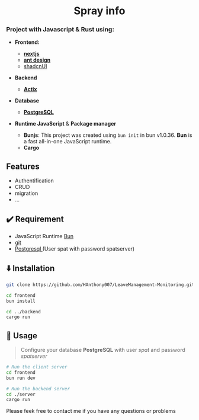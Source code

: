 <h1 align="center">Spray info</h1>

### Project with **Javascript** & **Rust** using:

* **Frontend:**

  * [**nextjs**](https://nextjs.org/)
  * [**ant design**](https://ant.design)
  * [ shadcnUI ](https://ui.shadcn.com/)
* **Backend**

  * [**Actix**](https://actix.rs/)
* **Database**

  * [ **PostgreSQL** ]("https://www.postgresql.org/")
* **Runtime JavaScript** & **Package manager**

  * **Bunjs**: This project was created using `bun init` in bun v1.0.36. **Bun** is a fast all-in-one JavaScript runtime.
  * **Cargo**

## Features

* Authentification
* CRUD
* migration
* ...

## ✔️ Requirement

* JavaScript Runtime [Bun](https://bun.sh)
* [ git ]("https://git-scm.com/")
* [ Postgresql ]("https://www.postgresql.org/") (User spat with password spatserver)

## ⬇️ Installation

```bash
git clone https://github.com/HAnthony007/LeaveManagement-Monitoring.git
```

```bash
cd frontend
bun install

cd ../backend
cargo run
```

## 🚀 Usage

> Configure your database **PostgreSQL** with user *spat* and password *spatserver*

```bash
# Run the client server
cd frontend
bun run dev

# Run the backend server
cd ./server
cargo run
```


<p>Please feek free to contact me if you have any questions or problems</p>
